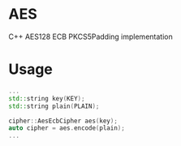 # AES
C++ AES128 ECB PKCS5Padding implementation  

# Usage
```c++
...
std::string key(KEY);
std::string plain(PLAIN);

cipher::AesEcbCipher aes(key);
auto cipher = aes.encode(plain);
...
```
